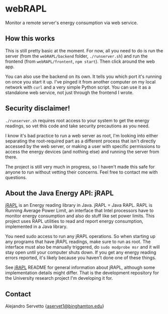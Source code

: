 # webRAPL
Monitor a remote server's energy consumption via web service.

## How this works
This is still pretty basic at the moment. For now, all you need to do is run the server (from the `webRAPL/backend` folder,
`./runserver.sh`) and run the frontend (from `webRAPL/frontent`, `npm start`). Then click around the web app.

You can also use the backend on its own. It tells you which port it's running on once you start it up. I've pinged it from another computer on
my local network with `curl` and a very simple Python script. You can use it as a standalone web service, not just through the frontend I wrote.

## Security disclaimer!
`./runserver.sh` requires root access to your system to get the energy readings, so vet this code and take security precautions as you need.

I know it's bad practice to run a web server as root, I'm looking into either separating the root-required part as a different process that isn't
directly accessed by the web server, or making a user with specific permissions to access the energy devices (and nothing else) and running the
server from there.

The project is still very much in progress, so I haven't made this safe for anyone to run without vetting their concerns. Feel free to contact me with questions.

## About the Java Energy API: jRAPL
[jRAPL](https://github.com/aservet1/jRAPL) is an Energy reading library in Java. jRAPL = Java RAPL. RAPL is Running Average Power Limit,
an interface that Intel processors have to monitor energy consumption and also do stuff like set power limits. This project uses RAPL
utilities to read and report energy consumption, implemented in a Java library.

You need sudo access to run any jRAPL operations. So when starting up any programs that have jRAPL readings, make sure to run as root. The interface must
also be manually triggered, do `sudo modprobe msr` and it will stay open until your computer shuts down. If you get any energy reading errors reported,
it's likely because you haven't done one of these things.

See [jRAPL](https://github.com/aservet1/jRAPL) README for general information about jRAPL, although some implementation details might differ. That is the 
development repository for the University research project I'm developing it for.

## Contact
Alejandro Servetto {aservet1@binghamton.edu}
